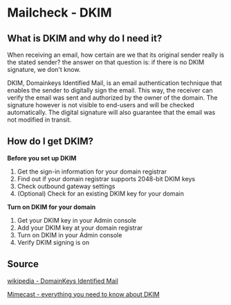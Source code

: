 # Mailcheck - DKIM


## What is DKIM and why do I need it?

When receiving an email, how certain are we that its original sender really is the stated sender?
the answer on that question is: if there is no DKIM signature, we don't know.

DKIM, Domainkeys Identified Mail, is an email authentication technique that enables the sender to digitally sign the email. This way, the receiver can verify the email was sent and authorized by the owner of the domain. The signature however is not visible to end-users and will be checked automatically.
The digital signature will also guarantee that the email was not modified in transit.


## How do I get DKIM?

**Before you set up DKIM**
<ol>
  <li>Get the sign-in information for your domain registrar</li>
  <li>Find out if your domain registrar supports 2048-bit DKIM keys</li>
  <li>Check outbound gateway settings</li>
  <li>(Optional) Check for an existing DKIM key for your domain</li>
</ol>

**Turn on DKIM for your domain**
<ol>
  <li>Get your DKIM key in your Admin console</li>
  <li>Add your DKIM key at your domain registrar</li>
  <li>Turn on DKIM in your Admin console</li>
  <li>Verify DKIM signing is on</li>
</ol>


## Source

[wikipedia - DomainKeys Identified Mail](https://en.wikipedia.org/wiki/DomainKeys_Identified_Mail)

[Mimecast - everything you need to know about DKIM](https://www.dmarcanalyzer.com/dkim/)